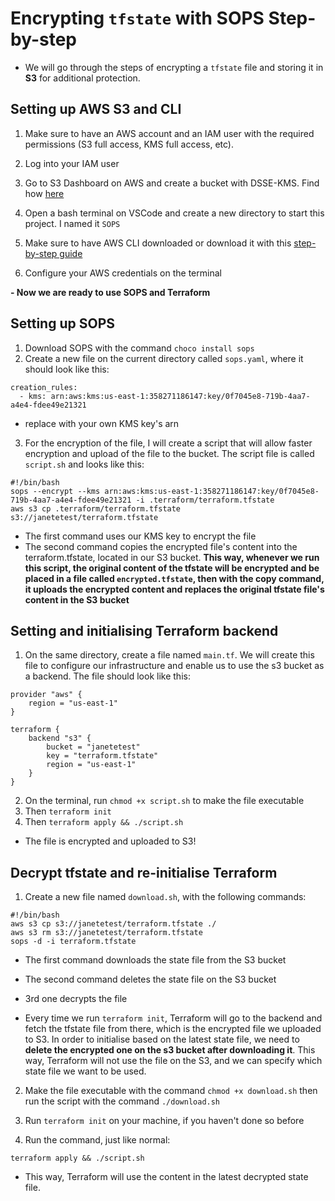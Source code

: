 # Encrypting `tfstate` with SOPS Step-by-step
- We will go through the steps of encrypting a `tfstate` file and storing it in **S3** for additional protection.

## Setting up AWS S3 and CLI
1. Make sure to have an AWS account and an IAM user with the required permissions (S3 full access, KMS full access, etc).
2. Log into your IAM user

3. Go to S3 Dashboard on AWS and create a bucket with DSSE-KMS. Find how [here](https://github.com/janeteneto/Encryption/blob/main/Hashicorp%20Vault.md)

4. Open a bash terminal on VSCode and create a new directory to start this project. I named it `SOPS`

5. Make sure to have AWS CLI downloaded or download it with this [step-by-step guide](https://docs.aws.amazon.com/cli/latest/userguide/getting-started-install.html)

6. Configure your AWS credentials on the terminal

**- Now we are ready to use SOPS and Terraform**

## Setting up SOPS

1. Download SOPS with the command `choco install sops`
2. Create a new file on the current directory called `sops.yaml`, where it should look like this:
````
creation_rules:
  - kms: arn:aws:kms:us-east-1:358271186147:key/0f7045e8-719b-4aa7-a4e4-fdee49e21321
````
- replace with your own KMS key's arn

3. For the encryption of the file, I will create a script that will allow faster encryption and upload of the file to the bucket. The script file is called `script.sh` and looks like this:
````
#!/bin/bash
sops --encrypt --kms arn:aws:kms:us-east-1:358271186147:key/0f7045e8-719b-4aa7-a4e4-fdee49e21321 -i .terraform/terraform.tfstate
aws s3 cp .terraform/terraform.tfstate s3://janetetest/terraform.tfstate
````
- The first command uses our KMS key to encrypt the file
- The second command copies the encrypted file's content into the terraform.tfstate, located in our S3 bucket. **This way, whenever we run this script, the original content of the tfstate will be encrypted and be placed in a file called `encrypted.tfstate`, then with the copy command, it uploads the encrypted content and replaces the original tfstate file's content in the S3 bucket**

## Setting and initialising Terraform backend

1. On the same directory, create a file named `main.tf`. We will create this file to configure our infrastructure and enable us to use the s3 bucket as a backend. The file should look like this:
````
provider "aws" {
    region = "us-east-1"
}

terraform {
    backend "s3" {
        bucket = "janetetest"
        key = "terraform.tfstate"
        region = "us-east-1"
    }
}
````

2. On the terminal, run `chmod +x script.sh` to make the file executable
3. Then `terraform init`
4. Then `terraform apply && ./script.sh`

- The file is encrypted and uploaded to S3!

## Decrypt tfstate and re-initialise Terraform

1. Create a new file named `download.sh`, with the following commands:
````
#!/bin/bash
aws s3 cp s3://janetetest/terraform.tfstate ./
aws s3 rm s3://janetetest/terraform.tfstate
sops -d -i terraform.tfstate
````

- The first command downloads the state file from the S3 bucket
- The second command deletes the state file on the S3 bucket
- 3rd one decrypts the file

- Every time we run `terraform init`, Terraform will go to the backend and fetch the tfstate file from there, which is the encrypted file we uploaded to S3. In order to initialise based on the latest state file, we need to **delete the encrypted one on the s3 bucket after downloading it**. This way, Terraform will not use the file on the S3, and we can specify which state file we want to be used.

2. Make the file executable with the command `chmod +x download.sh` then run the script with the command `./download.sh`

3. Run `terraform init` on your machine, if you haven't done so before

4. Run the command, just like normal:
````
terraform apply && ./script.sh
````

- This way, Terraform will use the content in the latest decrypted state file.
